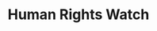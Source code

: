 ---
facebook: https://facebook.com/HumanRightsWatch
instagram: https://instagram.com/humanrightswatch
logohandle: hrw
sort: hrw
title: Human Rights Watch
twitter: https://x.com/hrw
website: https://www.hrw.org/
youtube: https://youtube.com/user/HumanRightsWatch
---